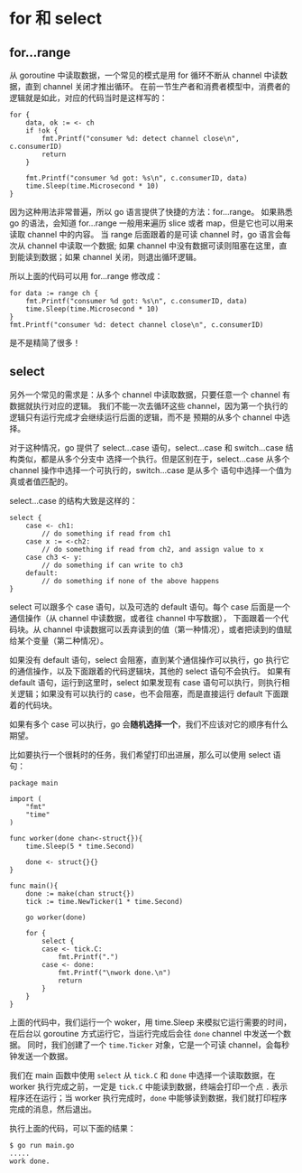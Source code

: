 # for 和 select 

## for...range

从 goroutine 中读取数据，一个常见的模式是用 for 循环不断从 channel 中读数据，直到 channel 关闭才推出循环。
在前一节生产者和消费者模型中，消费者的逻辑就是如此，对应的代码当时是这样写的：

```
for {
    data, ok := <- ch
    if !ok {
        fmt.Printf("consumer %d: detect channel close\n", c.consumerID)
        return
    }

    fmt.Printf("consumer %d got: %s\n", c.consumerID, data)
    time.Sleep(time.Microsecond * 10)
}
```

因为这种用法非常普遍，所以 go 语言提供了快捷的方法：for...range。
如果熟悉 go 的语法，会知道 for...range 一般用来遍历 slice 或者 map，但是它也可以用来读取 channel 中的内容。
当 range 后面跟着的是可读 channel 时，go 语言会每次从 channel 中读取一个数据;
如果 channel 中没有数据可读则阻塞在这里，直到能读到数据；如果 channel 关闭，则退出循环逻辑。

所以上面的代码可以用 for...range 修改成：

```
for data := range ch {
    fmt.Printf("consumer %d got: %s\n", c.consumerID, data)
    time.Sleep(time.Microsecond * 10)
}
fmt.Printf("consumer %d: detect channel close\n", c.consumerID)
```

是不是精简了很多！

## select

另外一个常见的需求是：从多个 channel 中读取数据，只要任意一个 channel 有数据就执行对应的逻辑。
我们不能一次去循环这些 channel，因为第一个执行的逻辑只有运行完成才会继续运行后面的逻辑，而不是
预期的从多个 channel 中选择。

对于这种情况，go 提供了 select...case 语句，select...case 和 switch...case 结构类似，都是从多个分支中
选择一个执行。但是区别在于，select...case 从多个 channel 操作中选择一个可执行的，switch...case 是从多个
语句中选择一个值为真或者值匹配的。

select...case 的结构大致是这样的：

```
select {
    case <- ch1:
        // do something if read from ch1
    case x := <-ch2:
        // do something if read from ch2, and assign value to x
    case ch3 <- y:
        // do something if can write to ch3
    default:
        // do something if none of the above happens
}
```

select 可以跟多个 case 语句，以及可选的 default 语句。每个 case 后面是一个通信操作（从 channel 中读数据，或者往 channel 中写数据），
下面跟着一个代码块。从 channel 中读数据可以丢弃读到的值（第一种情况），或者把读到的值赋给某个变量（第二种情况）。

如果没有 default 语句，select 会阻塞，直到某个通信操作可以执行，go 执行它的通信操作，以及下面跟着的代码逻辑块，其他的 select 语句不会执行。
如果有 default 语句，运行到这里时，select 如果发现有 case 语句可以执行，则执行相关逻辑；如果没有可以执行的 case，也不会阻塞，而是直接运行 default 
下面跟着的代码块。

如果有多个 case 可以执行，go 会**随机选择一个**，我们不应该对它的顺序有什么期望。

比如要执行一个很耗时的任务，我们希望打印出进展，那么可以使用 select 语句：


```
package main

import (
    "fmt"
    "time"
)

func worker(done chan<-struct{}){
    time.Sleep(5 * time.Second)

    done <- struct{}{}
}

func main(){
    done := make(chan struct{})
    tick := time.NewTicker(1 * time.Second)

    go worker(done)

    for {
        select {
        case <- tick.C:
            fmt.Printf(".")
        case <- done:
            fmt.Printf("\nwork done.\n")
            return 
        }
    }
}
```

上面的代码中，我们运行一个 woker，用 time.Sleep 来模拟它运行需要的时间，在后台以 goroutine 方式运行它，当运行完成后会往 `done` channel 中发送一个数据。
同时，我们创建了一个 `time.Ticker` 对象，它是一个可读 channel，会每秒钟发送一个数据。

我们在 main 函数中使用 `select` 从 `tick.C` 和 `done` 中选择一个读取数据，在 worker 执行完成之前，一定是 `tick.C` 中能读到数据，终端会打印一个点 `.`
表示程序还在运行；当 worker 执行完成时，`done` 中能够读到数据，我们就打印程序完成的消息，然后退出。

执行上面的代码，可以下面的结果：

```
$ go run main.go
.....
work done.
```
